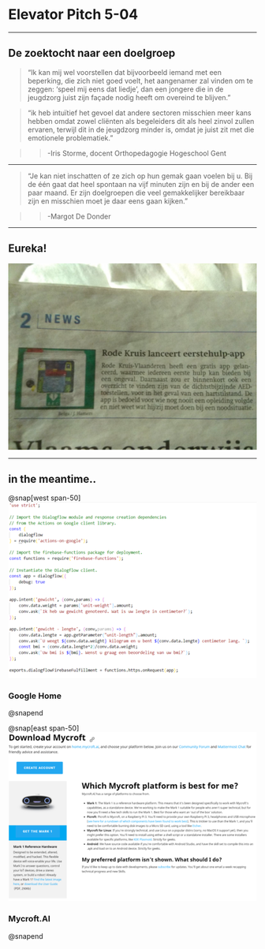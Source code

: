 # Elevator Pitch 5-04

---

## De zoektocht naar een doelgroep

> “Ik kan mij wel voorstellen dat bijvoorbeeld iemand met een beperking, die zich niet goed voelt, het aangenamer zal vinden om te zeggen: ‘speel mij eens dat liedje’, dan een jongere die in de jeugdzorg juist zijn façade nodig heeft om overeind te blijven.”

> “ik heb intuïtief het gevoel dat andere sectoren misschien meer kans hebben omdat zowel cliënten als begeleiders dit als heel zinvol zullen ervaren, terwijl dit in de jeugdzorg minder is, omdat je juist zit met die emotionele problematiek.”

> > -Iris Storme, docent Orthopedagogie Hogeschool Gent

***

> “Je kan niet inschatten of ze zich op hun gemak gaan voelen bij u. Bij de één gaat dat heel spontaan na vijf minuten zijn en bij de ander een paar maand. Er zijn doelgroepen die veel gemakkelijker bereikbaar zijn en misschien moet je daar eens gaan kijken.”

> > -Margot De Donder

---

## Eureka!
![](documenten/img/artikelRodeKruisApp.jpg)

---
## in the meantime..

@snap[west span-50]
![](documenten/img/GoogleActionCode.png)

### Google Home

@snapend

@snap[east span-50]
![](documenten/img/MyCroftAiScreen.png)

### Mycroft.AI
@snapend
